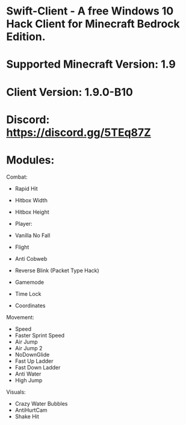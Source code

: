 # Swift-Client - A free Windows 10 Hack Client for Minecraft Bedrock Edition.

# Supported Minecraft Version: 1.9
# Client Version: 1.9.0-B10

# Discord: https://discord.gg/5TEq87Z

# Modules:

Combat:
- Rapid Hit
- Hitbox Width
- Hitbox Height

- Player:
- Vanilla No Fall
- Flight
- Anti Cobweb
- Reverse Blink (Packet Type Hack)
- Gamemode 
- Time Lock
- Coordinates

Movement:
- Speed
- Faster Sprint Speed
- Air Jump
- Air Jump 2
- NoDownGlide
- Fast Up Ladder
- Fast Down Ladder
- Anti Water
- High Jump

Visuals:
- Crazy Water Bubbles
- AntiHurtCam
- Shake Hit
